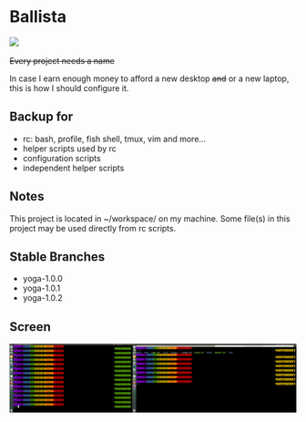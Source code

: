 # Ballista
![](https://study.com/cimages/multimages/16/ballista_roman.png)

~~Every project needs a name~~

In case I earn enough money to afford a new desktop ~~and~~ or a new laptop, this is how I should configure it.

## Backup for
- rc: bash, profile, fish shell, tmux, vim and more...  
- helper scripts used by rc
- configuration scripts
- independent helper scripts 

## Notes
This project is located in ~/workspace/ on my machine. Some file(s) in this project may be used directly from rc scripts.

## Stable Branches
- yoga-1.0.0
- yoga-1.0.1
- yoga-1.0.2

## Screen
![](./fish/fish.png)
